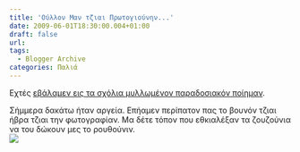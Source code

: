 ```yaml
---
title: 'Ούλλον Μαν τζιαι Πρωτογιούνην...'
date: 2009-06-01T18:30:00.004+01:00
draft: false
url: 
tags:
  - Blogger Archive
categories: Παλιά
---
```


Εχτές [εβάλαμεν εις τα σχόλια μυλλωμένον παραδοσιακόν ποίημαν](https://www.blogger.com/comment.g?blogID=8005158037233412510&postID=6559990973383442368&isPopup=true).  
  
Σήμμερα δακάτω ήταν αργεία. Επήαμεν περίπατον πας το βουνόν τζιαι ήβρα τζιαι την φωτογραφίαν. Μα δέτε τόπον που εθκιαλέξαν τα ζουζούνια να του δώκουν μες το ρουθούνιν.  
[![](https://blogger.googleusercontent.com/img/b/R29vZ2xl/AVvXsEj-I9cfb1-tcQ0WU096PsmdqoJF6noVFPqOehQe6aMImeyD33DTmJU1G6RCPOOTyQrDJg4LyJHyhyv0EH-VAw5KUauGOFwmSdGkFp6MPXsoRkA5FopNgfIxdof1DJSTGe9dp-6D3yxAwk4/s400/DSCN3600.JPG)](https://blogger.googleusercontent.com/img/b/R29vZ2xl/AVvXsEj-I9cfb1-tcQ0WU096PsmdqoJF6noVFPqOehQe6aMImeyD33DTmJU1G6RCPOOTyQrDJg4LyJHyhyv0EH-VAw5KUauGOFwmSdGkFp6MPXsoRkA5FopNgfIxdof1DJSTGe9dp-6D3yxAwk4/s1600-h/DSCN3600.JPG)
